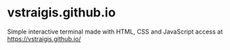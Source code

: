 # vstraigis.github.io
Simple interactive terminal made with HTML, CSS and JavaScript
access at https://vstraigis.github.io/
